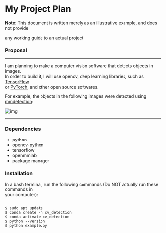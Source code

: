 # My Project Plan 
**Note**: This document is written merely as an illustrative example, and does not provide
  
  any working guide to an actual project
### Proposal
***
I am planning to make a computer vision software that detects objects in images.   
In order to build it, I will use opencv, deep learning libraries, such as [TensorFlow](https://www.tensorflow.org/?hl=ko,"LInK")   
or [PyTorch](https://pytorch.org/"LInk"), and other open source softwares.

For example, the objects in the following images were detected using [mmdetection](https://github.com/open-mmlab/mmdetection,"link"):

![img](https://user-images.githubusercontent.com/12907710/137271636-56ba1cd2-b110-4812-8221-b4c120320aa9.png)   
***
### Dependencies
* python
* opencv-python
* tensorflow
*  openmmlab
*  package manager

### Installation
 In a bash terminal, run the following commands (Do NOT actually run these commands in   
your computer):

<pre><code>
$ sudo apt update 
$ conda create -n cv_detection 
$ conda activate cv_detection 
$ python --version 
$ python example.py
</code></pre>
